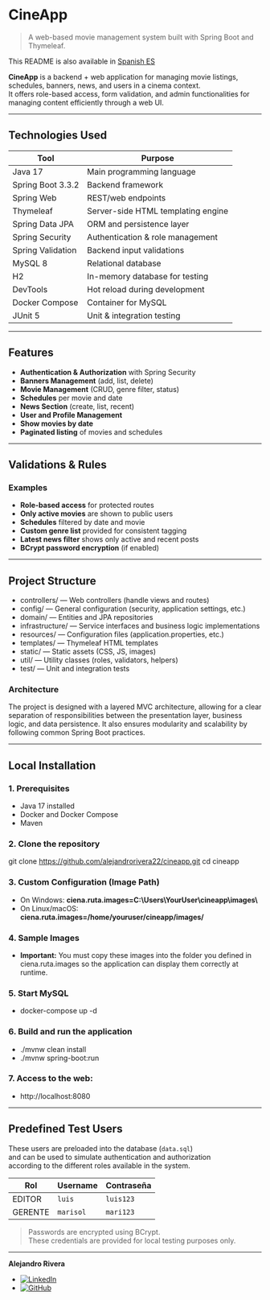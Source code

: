 # CineApp

> A web-based movie management system built with Spring Boot and Thymeleaf.

This README is also available in [Spanish ES](./README.es.md)

**CineApp** is a backend + web application for managing movie listings,
schedules, banners, news, and users in a cinema context.  
It offers role-based access, form validation, and admin functionalities
for managing content efficiently through a web UI.

---

## Technologies Used

| Tool              | Purpose                            |
|-------------------|------------------------------------|
| Java 17           | Main programming language          |
| Spring Boot 3.3.2 | Backend framework                  |
| Spring Web        | REST/web endpoints                 |
| Thymeleaf         | Server-side HTML templating engine |
| Spring Data JPA   | ORM and persistence layer          |
| Spring Security   | Authentication & role management   |
| Spring Validation | Backend input validations          |
| MySQL 8           | Relational database                |
| H2                | In-memory database for testing     |
| DevTools          | Hot reload during development      |
| Docker Compose    | Container for MySQL                |
| JUnit 5           | Unit & integration testing         |

---

##  Features

- **Authentication & Authorization** with Spring Security
-  **Banners Management** (add, list, delete)
-  **Movie Management** (CRUD, genre filter, status)
-  **Schedules** per movie and date
-  **News Section** (create, list, recent)
-  **User and Profile Management**
-  **Show movies by date**
-  **Paginated listing** of movies and schedules

---

##  Validations & Rules
### Examples

-  **Role-based access** for protected routes
-  **Only active movies** are shown to public users
-  **Schedules** filtered by date and movie
-  **Custom genre list** provided for consistent tagging
-  **Latest news filter** shows only active and recent posts
-  **BCrypt password encryption** (if enabled)

---

## Project Structure

- controllers/     — Web controllers (handle views and routes)
- config/          — General configuration (security, application settings, etc.)
- domain/          — Entities and JPA repositories
- infrastructure/  — Service interfaces and business logic implementations
- resources/       — Configuration files (application.properties, etc.)
- templates/       — Thymeleaf HTML templates
- static/          — Static assets (CSS, JS, images)
- util/            — Utility classes (roles, validators, helpers)
- test/            — Unit and integration tests

### Architecture
The project is designed with a layered MVC architecture, allowing for a
clear separation of responsibilities between the presentation layer,
business logic, and data persistence. It also ensures modularity and
scalability by following common Spring Boot practices.

---
##  Local Installation

### 1. Prerequisites

- Java 17 installed
- Docker and Docker Compose
- Maven

### 2. Clone the repository
git clone https://github.com/alejandrorivera22/cineapp.git
cd cineapp

### 3. Custom Configuration (Image Path)
- On Windows:
  **ciena.ruta.images=C:\\Users\\YourUser\\cineapp\\images\\**
- On Linux/macOS:
  **ciena.ruta.images=/home/youruser/cineapp/images/**

### 4. Sample Images
- **Important:** You must copy these images into the folder you defined in ciena.ruta.images
  so the application can display them correctly at runtime.

### 5. Start MySQL
- docker-compose up -d

### 6. Build and run the application
- ./mvnw clean install
- ./mvnw spring-boot:run

### 7. Access to the web:
- http://localhost:8080

---

## Predefined Test Users

These users are preloaded into the database (`data.sql`)  
and can be used to simulate authentication and authorization  
according to the different roles available in the system.

| Rol      | Username       | Contraseña |
|----------|----------------|------------|
| EDITOR    | `luis`         | `luis123`  |
| GERENTE   | `marisol `     | `mari123`  |

> Passwords are encrypted using BCrypt.  
> These credentials are provided for local testing purposes only.

---
**Alejandro Rivera**
- [![LinkedIn](https://img.shields.io/badge/LinkedIn-Connect-blue?logo=linkedin)](https://www.linkedin.com/in/alejandro-rivera-verdayes-443895375/)
- [![GitHub](https://img.shields.io/badge/GitHub-000?style=for-the-badge&logo=github&logoColor=white)](https://github.com/alejandrorivera22)